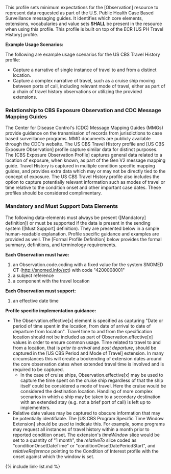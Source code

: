 This profile sets minimum expectations for the [Observation] resource to represent data requested as part of the U.S. Public Health Case Based Surveillance messaging guides. It identifies which core elements, extensions, vocabularies and value sets **SHALL** be present in the resource when using this profile. This profile is built on top of the ECR [US PH Travel History] profile.

**Example Usage Scenarios:**

The following are example usage scenarios for the US CBS Travel History profile:

-   Capture a narrative of single instance of travel to and from a distinct location.
-   Capture a complex narrative of travel, such as a cruise ship moving between ports of call, including relevant mode of travel, either as part of a chain of travel history observations or utilizing the provided extensions.

### Relationship to CBS Exposure Observation and CDC Message Mapping Guides

The Center for Disease Control's (CDC) Message Mapping Guides (MMGs) provide guidance on the transmission of records from jurisdictions to case based surveillance programs. MMG documents are publicly available through the CDC's website. The US CBS Travel History profile and [US CBS Exposure Observation] profile capture similar data for distinct purposes. The [CBS Exposure Observation Profile] captures general data related to a location of exposure, when known, as part of the Gen V2 message mapping guide. Travel History is captured in multiple condition specific mapping guides, and provides extra data which may or may not be directly tied to the concept of exposure. The US CBS Travel History profile also includes the option to capture potentially relevant information such as modes of travel or time relative to the condition onset and other important case dates. These profiles should be considered complimentary.

### Mandatory and Must Support Data Elements

The following data-elements must always be present ([Mandatory] definition]) or must be supported if the data is present in the sending system ([Must Support] definition). They are presented below in a simple human-readable explanation.  Profile specific guidance and examples are provided as well.  The [Formal Profile Definition] below provides the formal summary, definitions, and  terminology requirements.

**Each Observation must have:**

1. an Observation.code.coding with a fixed value for the system SNOMED CT (http://snomed.info/sct) with code "4200008001"
1. a subject reference
1. a component with the travel location

**Each Observation must support:**

1. an effective date time

**Profile specific implementation guidance:**

- The Observation.effective[x] element is specified as capturing "Date or period of time spent in the location, from date of arrival to date of departure from location". Travel time to and from the specification location should not be included as part of Observation.effective[x] values in order to ensure common usage. Time related to travel to and from a location, that is *prior to arrival* and *post departure*, should be captured in the [US CBS Period and Mode of Travel] extension. In many circumstances this will create a bookending of extension dates around the core observation dates when extended travel time is involved and is required to be captured.
  - In the case of cruise ships, Observation.effective[x] may be used to capture the time spent on the cruise ship regardless of that the ship itself could be considered a mode of travel. Here the cruise would be considered the destination location. Handling of more complex scenarios in which a ship may be taken to a secondary destination with an extended stay (e.g. not a brief port of call) is left up to implementers.
- Relative date values may be captured to obscure information that may be potentially identifiable. The [US CBS Program Specific Time Window Extension] should be used to indicate this. For example, some programs may request all instances of travel history within a month prior to reported condition onset. The extension's *timeWindow* slice would be set to a quantity of "1 month", the *relativeTo* slice coded as "conditionOnsetDateTime" or "conditionOnsetDatePeriodStart", and *relativeReference* pointing to the Condition of Interest profile with the onset against which the window is set.

{% include link-list.md %}